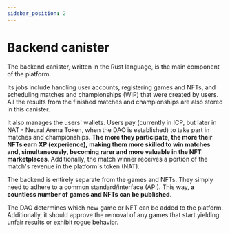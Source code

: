 ```yaml
---
sidebar_position: 2
---
```


# Backend canister

The backend canister, written in the Rust language, is the main component of the platform. 

Its jobs include handling user accounts, registering games and NFTs, and scheduling matches and championships (WIP) that were created by users. All the results from the finished matches and championships are also stored in this canister.

It also manages the users' wallets. Users pay (currently in ICP, but later in NAT - Neural Arena Token, when the DAO is established) to take part in matches and championships. **The more they participate, the more their NFTs earn XP (experience), making them more skilled to win matches and, simultaneously, becoming rarer and more valuable in the NFT marketplaces**. Additionally, the match winner receives a portion of the match's revenue in the platform's token (NAT).

The backend is entirely separate from the games and NFTs. They simply need to adhere to a common standard/interface (API). This way, **a countless number of games and NFTs can be published**.

The DAO determines which new game or NFT can be added to the platform. Additionally, it should approve the removal of any games that start yielding unfair results or exhibit rogue behavior.

